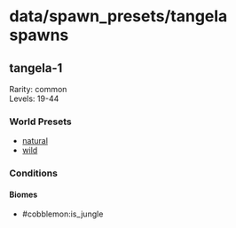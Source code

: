 # data/spawn_presets/tangela spawns  
  
## tangela-1  
Rarity: common  
Levels: 19-44  
  
### World Presets  
* [natural](/data/world_presets/natural.md)  
* [wild](/data/world_presets/wild.md)  
  
### Conditions  
  
#### Biomes  
  * #cobblemon:is_jungle
  
